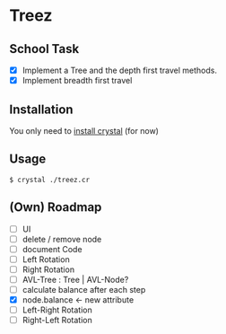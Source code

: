 # Treez
## School Task
- [x] Implement a Tree and the depth first travel methods.  
- [x] Implement breadth first travel  

## Installation
You only need to [install crystal](https://crystal-lang.org/docs/installation/) (for now)

## Usage

``` $ crystal ./treez.cr ```

## (Own) Roadmap
- [ ] UI  
- [ ] delete / remove node  
- [ ] document Code  
- [ ] Left Rotation  
- [ ] Right Rotation  
- [ ] AVL-Tree : Tree | AVL-Node?  
- [ ] calculate balance after each step  
- [x] node.balance <- new attribute  
- [ ] Left-Right Rotation  
- [ ] Right-Left Rotation  
